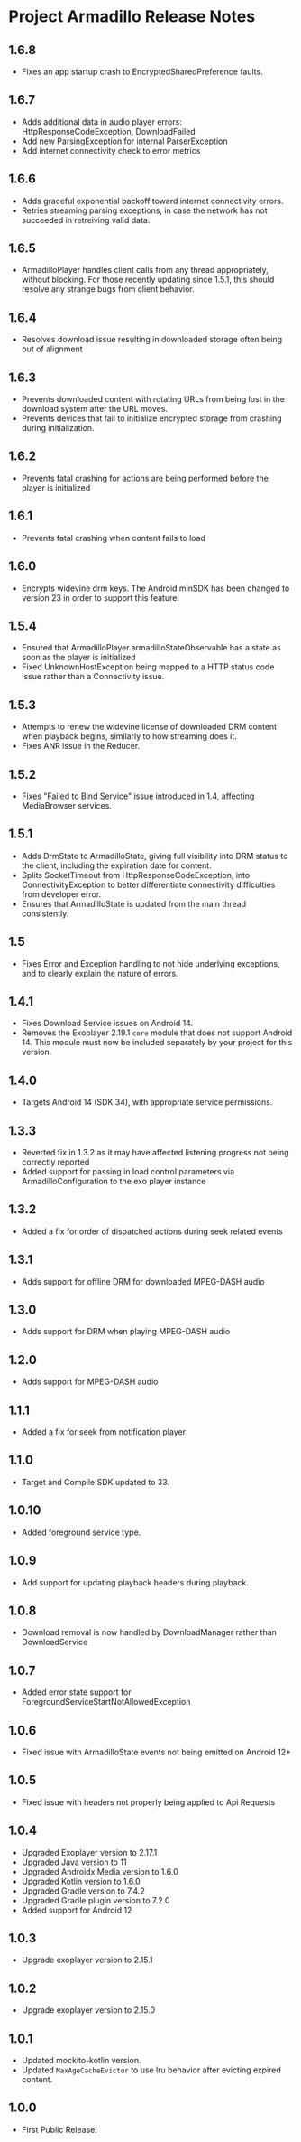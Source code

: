 # Project Armadillo Release Notes

## 1.6.8
- Fixes an app startup crash to EncryptedSharedPreference faults. 

## 1.6.7
- Adds additional data in audio player errors: HttpResponseCodeException, DownloadFailed
- Add new ParsingException for internal ParserException
- Add internet connectivity check to error metrics

## 1.6.6
- Adds graceful exponential backoff toward internet connectivity errors.
- Retries streaming parsing exceptions, in case the network has not succeeded in retreiving valid data.

## 1.6.5
- ArmadilloPlayer handles client calls from any thread appropriately, without blocking. For those recently updating since 1.5.1, this 
  should resolve any strange bugs from client behavior.

## 1.6.4
- Resolves download issue resulting in downloaded storage often being out of alignment

## 1.6.3
- Prevents downloaded content with rotating URLs from being lost in the download system after the URL moves.
- Prevents devices that fail to initialize encrypted storage from crashing during initialization. 

## 1.6.2
- Prevents fatal crashing for actions are being performed before the player is initialized

## 1.6.1 
- Prevents fatal crashing when content fails to load

## 1.6.0
- Encrypts widevine drm keys. The Android minSDK has been changed to version 23 in order to support this feature.

## 1.5.4
- Ensured that ArmadilloPlayer.armadilloStateObservable has a state as soon as the player is initialized
- Fixed UnknownHostException being mapped to a HTTP status code issue rather than a Connectivity issue.

## 1.5.3
- Attempts to renew the widevine license of downloaded DRM content when playback begins, similarly to how streaming does it.
- Fixes ANR issue in the Reducer.

## 1.5.2 
- Fixes "Failed to Bind Service" issue introduced in 1.4, affecting MediaBrowser services.

## 1.5.1
- Adds DrmState to ArmadilloState, giving full visibility into DRM status to the client, including the expiration date for content.
- Splits SocketTimeout from HttpResponseCodeException, into ConnectivityException to better differentiate connectivity difficulties from 
  developer error.
- Ensures that ArmadilloState is updated from the main thread consistently.

## 1.5
- Fixes Error and Exception handling to not hide underlying exceptions, and to clearly explain the nature of errors.

## 1.4.1
- Fixes Download Service issues on Android 14. 
- Removes the Exoplayer 2.19.1 `core` module that does not support Android 14. This module must now be included separately by your 
  project for this version.

## 1.4.0
- Targets Android 14 (SDK 34), with appropriate service permissions.

## 1.3.3
- Reverted fix in 1.3.2 as it may have affected listening progress not being correctly reported
- Added support for passing in load control parameters via ArmadilloConfiguration to the exo player instance

## 1.3.2
- Added a fix for order of dispatched actions during seek related events

## 1.3.1
- Adds support for offline DRM for downloaded MPEG-DASH audio

## 1.3.0
- Adds support for DRM when playing MPEG-DASH audio

## 1.2.0
- Adds support for MPEG-DASH audio

## 1.1.1
- Added a fix for seek from notification player

## 1.1.0
- Target and Compile SDK updated to 33.

## 1.0.10
- Added foreground service type.

## 1.0.9
- Add support for updating playback headers during playback.

## 1.0.8
- Download removal is now handled by DownloadManager rather than DownloadService

## 1.0.7
- Added error state support for ForegroundServiceStartNotAllowedException

## 1.0.6
- Fixed issue with ArmadilloState events not being emitted on Android 12+

## 1.0.5
- Fixed issue with headers not properly being applied to Api Requests

## 1.0.4
- Upgraded Exoplayer version to 2.17.1
- Upgraded Java version to 11
- Upgraded Androidx Media version to 1.6.0
- Upgraded Kotlin version to 1.6.0
- Upgraded Gradle version to 7.4.2
- Upgraded Gradle plugin version to 7.2.0
- Added support for Android 12

## 1.0.3
- Upgrade exoplayer version to 2.15.1

## 1.0.2
- Upgrade exoplayer version to 2.15.0

## 1.0.1
- Updated mockito-kotlin version.
- Updated `MaxAgeCacheEvictor` to use lru behavior after evicting expired content.

## 1.0.0
* First Public Release!